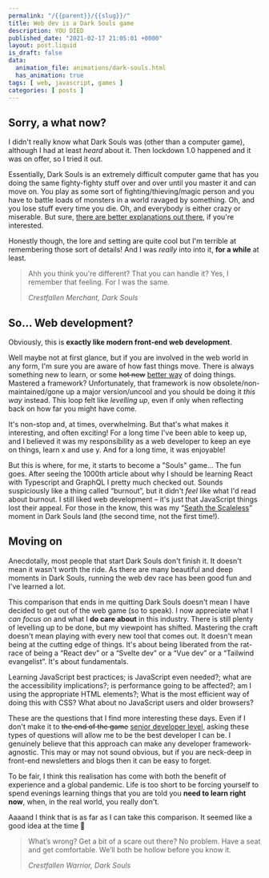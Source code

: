 ```yaml
---
permalink: "/{{parent}}/{{slug}}/"
title: Web dev is a Dark Souls game
description: YOU DIED
published_date: "2021-02-17 21:05:01 +0000"
layout: post.liquid
is_draft: false
data:
  animation_file: animations/dark-souls.html
  has_animation: true
tags: [ web, javascript, games ]
categories: [ posts ]
---
```

## Sorry, a what now?

I didn't really know what Dark Souls was (other than a computer game), although I had at least _heard_ about it. Then lockdown 1.0 happened and it was on offer, so I tried it out.

Essentially, Dark Souls is an extremely difficult computer game that has you doing the same fighty-fighty stuff over and over until you master it and can move on. You play as some sort of fighting/thieving/magic person and you have to battle loads of monsters in a world ravaged by something. Oh, and you lose stuff every time you die. Oh, and everybody is either crazy or miserable. But sure, [there are better explanations out there](https://kotaku.com/what-dark-souls-is-really-all-about-5874599), if you're interested.

Honestly though, the lore and setting are quite cool but I'm terrible at remembering those sort of details! And I was _really_ into into it, **for a while** at least.

<blockquote>
  <p>Ahh you think you're different? That you can handle it? Yes, I remember that feeling. For I was the same.</p>
  <cite>Crestfallen Merchant, Dark Souls</cite>
</blockquote>

## So... Web development?

Obviously, this is **exactly like modern front-end web development**.

Well maybe not at first glance, but if you are involved in the web world in any form, I'm sure you are aware of how fast things move. There is always something new to learn, or some <del>hot new</del> <ins>better way</ins> of doing things. Mastered a framework? Unfortunately, that framework is now obsolete/non-maintained/gone up a major version/uncool and you should be doing it _this way_ instead. This loop felt like _levelling up_, even if only when reflecting back on how far you might have come.

It's non-stop and, at times, overwhelming. But that's what makes it interesting, and often exciting! For a long time I've been able to keep up, and I believed it was my responsibility as a web developer to keep an eye on things, learn x and use y. And for a long time, it was enjoyable!

But this is where, for me, it starts to become a "Souls" game... The fun goes. After seeing the 1000th article about why I should be learning React with Typescript and GraphQL I pretty much checked out. Sounds suspiciously like a thing called &ldquo;burnout&rdquo;, but it didn't _feel_ like what I'd read about burnout. I still liked web development &ndash; it's just that JavaScript things lost their appeal. For those in the know, this was my &ldquo;[Seath the Scaleless](https://darksouls.wiki.fextralife.com/Seath+The+Scaleless)&rdquo; moment in Dark Souls land (the second time, not the first time!).

## Moving on

Anecdotally, most people that start Dark Souls don't finish it. It doesn't mean it wasn't worth the ride. As there are many beautiful and deep moments in Dark Souls, running the web dev race has been good fun and I've learned a lot.

This comparison that ends in me quitting Dark Souls doesn't mean I have decided to get out of the web game (so to speak). I now appreciate what I _can focus on_ and what I **do care about** in this industry. There is still plenty of levelling up to be done, but my viewpoint has shifted. Mastering the craft doesn't mean playing with every new tool that comes out. It doesn't mean being at the cutting edge of things. It's about being liberated from the rat-race of being a &ldquo;React dev&rdquo; or a &ldquo;Svelte dev&rdquo; or a &ldquo;Vue dev&rdquo; or a &ldquo;Tailwind evangelist&rdquo;. It's about fundamentals.

Learning JavaScript best practices; is JavaScript even needed?; what are the accessibility implications?; is performance going to be affected?; am I using the appropriate HTML elements?; What is the most efficient way of doing this with CSS? What about no JavaScript users and older browsers?

These are the questions that I find more interesting these days. Even if I don't make it to <del>the end of the game</del> <ins>senior developer level</ins>, asking these types of questions will allow me to be the best developer I can be. I genuinely believe that this approach can make any developer framework-agnostic. This may or may not sound obvious, but if you are neck-deep in front-end newsletters and blogs then it can be easy to forget.

To be fair, I think this realisation has come with both the benefit of experience and a global pandemic. Life is too short to be forcing yourself to spend evenings learning things that you are told you **need to learn right now**, when, in the real world, you really don't.

Aaaand I think that is as far as I can take this comparison. It seemed like a good idea at the time 🙂

<blockquote>
  <p>
    What’s wrong? Get a bit of a scare out there? No problem. Have a seat and get comfortable. We’ll both be hollow before you know it.
  </p>
  <cite>Crestfallen Warrior, Dark Souls</cite>
</blockquote>